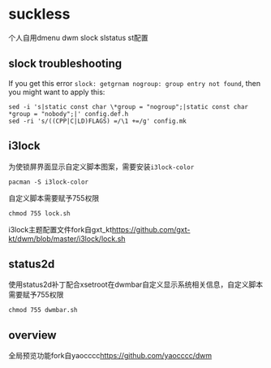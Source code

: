 # suckless
个人自用dmenu dwm slock slstatus st配置

## slock troubleshooting
If you get this error `slock: getgrnam nogroup: group entry not found`, then you might want to apply this:
```shell
sed -i 's|static const char \*group = "nogroup";|static const char *group = "nobody";|' config.def.h
sed -ri 's/((CPP|C|LD)FLAGS) =/\1 +=/g' config.mk
``` 
## i3lock
为使锁屏界面显示自定义脚本图案，需要安装`i3lock-color`
```shell
pacman -S i3lock-color
```
自定义脚本需要赋予755权限
```shell
chmod 755 lock.sh
```
i3lock主题配置文件fork自gxt_kt<https://github.com/gxt-kt/dwm/blob/master/i3lock/lock.sh>

## status2d
使用status2d补丁配合xsetroot在dwmbar自定义显示系统相关信息，自定义脚本需要赋予755权限
```shell
chmod 755 dwmbar.sh
```
## overview
全局预览功能fork自yaocccc<https://github.com/yaocccc/dwm>
